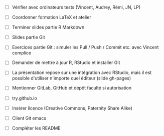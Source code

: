 - [ ] Vérifier avec ordinateurs tests (Vincent, Audrey, Rémi, JN, LP)
- [ ] Coordonner formation LaTeX et atelier
- [ ] Terminer slides partie R Markdown
- [ ] Slides partie Git
- [ ] Exercices partie Git : simuler les Pull / Push / Commit etc. avec Vincent complice
- [ ] Demander de mettre à jour R, RStudio et installer Git
- [ ] La présentation repose sur une intégration avec RStudio, mais il est possible d'utiliser n'importe quel éditeur (slide gh-pages)
- [ ] Mentionner GitLab, GitHub et dépôt faculté si autorisation
- [ ] try.github.io
- [ ] Insérer licence (Creative Commons, Paternity Share Alike)
- [ ] Client Git emacs

- [ ] Compléter les README
